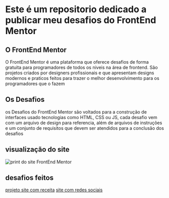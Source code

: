 # Este é um repositorio dedicado a publicar meu desafios do FrontEnd Mentor

## O FrontEnd Mentor
O FrontEnd Mentor é uma plataforma que oferece desafios de forma gratuita para programadores de todos os niveis na área de frontend. São projetos criados por designers profissionais e que apresentam designs modernos e praticos feitos para trazer o melhor desenvolvimento para os programadores que o fazem

## Os Desafios
os Desafios do FrontEnd Mentor são voltados para a construção de interfaces usado tecnologias como HTML, CSS ou JS, cada desafio vem com um arquivo de design para referencia, além de arquivos de instruções e um conjunto de requisitos que devem ser atendidos para a conclusão dos desafios

## visualização do site

![print do site FrontEnd Mentor](https://res.cloudinary.com/dz209s6jk/image/upload/v1585172856/Meta/meta-challenges.png)

## desafios feitos

[projeto site com receita](https://williamleles.github.io/frontend-mentor/projeto-site-receita/codigo/)
[site com redes sociais](https://williamleles.github.io/frontend-mentor/site-redes-sociais/codigo/)
